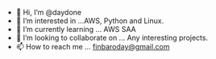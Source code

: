 - 👋 Hi, I’m @daydone
- 👀 I’m interested in ...AWS, Python and Linux.
- 🌱 I’m currently learning ... AWS SAA
- 💞️ I’m looking to collaborate on ... Any interesting projects.
- 📫 How to reach me ... finbaroday@gmail.com

<!---
daydone/daydone is a ✨ special ✨ repository because its `README.md` (this file) appears on your GitHub profile.
You can click the Preview link to take a look at your changes.
--->
